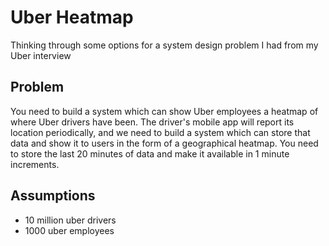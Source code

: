 # Uber Heatmap
Thinking through some options for a system design problem I had from my Uber interview

## Problem
You need to build a system which can show Uber employees a heatmap of where Uber drivers have been.  The driver's mobile app will report its location periodically, and we need to build a system which can store that data and show it to users in the form of a geographical heatmap.  You need to store the last 20 minutes of data and make it available in 1 minute increments.


## Assumptions
- 10 million uber drivers
- 1000 uber employees
